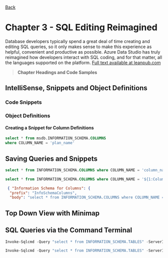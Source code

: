 [Back](../readme.md)

# Chapter 3 - SQL Editing Reimagined
Database developers typically spend a great deal of time creating and editing SQL queries, so it only makes sense to make this experience as helpful, convenient and productive as possible. Azure Data Studio has truly reimagined how developers interact with SQL coding, and for that matter, all the languages supported on the platform. [Full text available at leanpub.com](https://leanpub.com/hands-on-ads)

> **Chapter Headings and Code Samples**

## IntelliSense, Snippets and Object Definitions

### Code Snippets

### Object Definitions

#### Creating a Snippet for Column Definitions

``` sql
select * from msdb.INFORMATION_SCHEMA.COLUMNS 
where COLUMN_NAME = 'plan_name'
```

## Saving Queries and Snippets

```sql
select * from INFORMATION_SCHEMA.COLUMNS where COLUMN_NAME = 'column_name'
```

```sql
select * from INFORMATION_SCHEMA.COLUMNS where COLUMN_NAME = '${1:ColumnName}'
```

```json
 { "Information Schema for Columns": {
  "prefix": "InfoSchemaColumns",
  "body": "select * from INFORMATION_SCHEMA.COLUMNS where COLUMN_NAME = '${1:ColumnName}'" } }
```

## Top Down View with Minimap

## SQL Queries via the Command Terminal

```powershell
Invoke-Sqlcmd -Query "select * from INFORMATION_SCHEMA.TABLES" -ServerInstance "localhost"
```

```powershell
Invoke-Sqlcmd -Query "select * from INFORMATION_SCHEMA.TABLES" -ServerInstance "localhost" | export-csv -Delimiter ',' -Path "tables.csv" -NoTypeInformation
```
